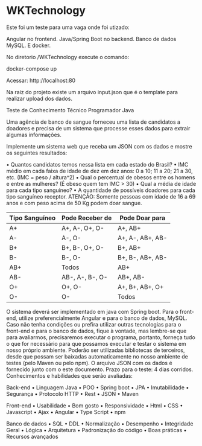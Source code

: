 # WKTechnology

Este foi um teste para uma vaga onde foi utizado:

Angular no frontend.
Java/Spring Boot no backend.
Banco de dados MySQL.
E docker.

No diretorio /WKTechnology execute o comando:

docker-compose up

Acessar:
http://localhost:80

Na raiz do projeto existe um arquivo input.json que é o template para realizar upload dos dados.

Teste de Conhecimento Técnico Programador Java


Uma agência de banco de sangue forneceu uma lista de candidatos a doadores e precisa de um sistema que processe esses dados para extrair algumas informações.

Implemente um sistema web que receba um JSON com os dados e mostre os seguintes resultados:

•	Quantos candidatos temos nessa lista em cada estado do Brasil?
•	IMC médio em cada faixa de idade de dez em dez anos: 0 a 10; 11 a 20; 21 a 30, etc. (IMC = peso / altura^2)
•	Qual o percentual de obesos entre os homens e entre as mulheres? (É obeso quem tem IMC > 30)
•	Qual a média de idade para cada tipo sanguíneo?
•	A quantidade de possíveis doadores para cada tipo sanguíneo receptor.
ATENÇÃO: Somente pessoas com idade de 16 a 69 anos e com peso acima de 50 Kg podem doar sangue.


| Tipo Sanguíneo | Pode Receber de  | Pode Doar para     |
| -------------- | ----------------- | ------------------- |
| A+             | A+, A-, O+, O-   | A+, AB+            |
| A-             | A-, O-           | A+, A-, AB+, AB-   |
| B+             | B+, B-, O+, O-   | B+, AB+            |
| B-             | B-, O-           | B+, B-, AB+, AB-   |
| AB+            | Todos            | AB+                |
| AB-            | AB-, A-, B-, O- | AB+, AB-           |
| O+             | O+, O-           | A+, B+, AB+, O+   |
| O-             | O-              | Todos              |


O sistema deverá ser implementado em java com Spring boot. Para o front-end, utilize preferencialmente Angular e para o banco de dados, MySQL. Caso não tenha condições ou prefira utilizar outras tecnologias para o front-end e para o banco de dados, fique à vontade, mas lembre-se que para avaliarmos, precisaremos executar o programa, portanto, forneça tudo o que for necessário para que possamos executar e testar o sistema em nosso próprio ambiente.
Poderão ser utilizadas bibliotecas de terceiros, desde que possam ser baixadas automaticamente no nosso ambiente de testes (pelo Maven ou pelo npm).
O arquivo JSON com os dados é fornecido junto com o este documento. Prazo para o teste: 4 dias corridos.
Conhecimentos e habilidades que serão avaliadas:

 
Back-end
•	Linguagem Java
•	POO
•	Spring boot
•	JPA
•	Imutabilidade
•	Segurança
•	Protocolo HTTP
•	Rest
•	JSON
•	Maven
 
Front-end
•	Usabilidade
•	Bom gosto
•	Responsividade
•	Html
•	CSS
•	Javascript
•	Ajax
•	Angular
•	Type Script
•	npm
 
Banco de dados
•	SQL
•	DDL
•	Normalização
•	Desempenho
•	Integridade
Geral
•	Lógica
•	Arquitetura
•	Padronização do código
•	Boas práticas
•	Recursos avançados


